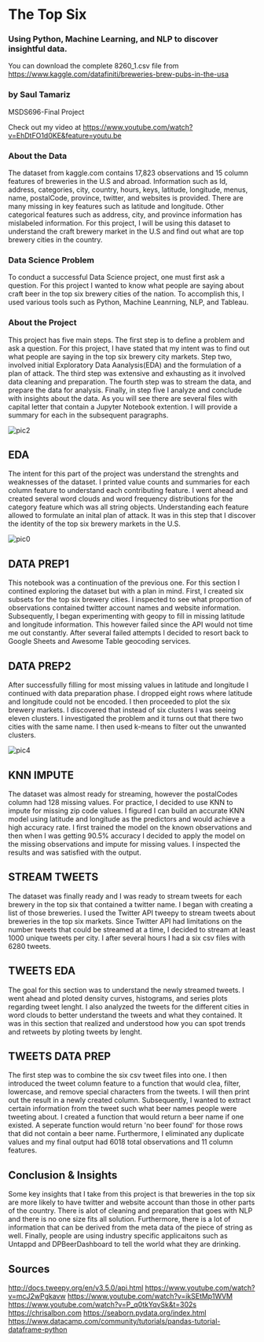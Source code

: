 # The Top Six
### Using Python, Machine Learning, and NLP to discover insightful data. 
You can download the complete 8260_1.csv file from https://www.kaggle.com/datafiniti/breweries-brew-pubs-in-the-usa

### by Saul Tamariz
MSDS696-Final Project

Check out my video at https://www.youtube.com/watch?v=EhDtFO1d0KE&feature=youtu.be

### About the Data
The dataset from kaggle.com contains 17,823 observations and 15 column features of breweries in the U.S
and abroad. Information such as Id, address, categories, city, country, hours, keys, latitude, longitude,
menus, name, postalCode, province, twitter, and websites is provided. There are many missing in key features 
such as latitude and longitude. Other categorical features such as address, city, and province information has 
mislabeled information. For this project, I will be using this dataset to understand the craft brewery market
in the U.S and find out what are top brewery cities in the country. 

### Data Science Problem
To conduct a successful Data Science project, one must first ask a question. For this project I wanted to know what 
people are saying about craft beer in the top six brewery cities of the nation. To accomplish this, I used various 
tools such as Python, Machine Leanrning, NLP, and Tableau.

### About the Project
This project has five main steps. The first step is to define a problem and ask a question. For this project, I have 
stated that my intent was to find out what people are saying in the top six brewery city markets. Step two, involved initial 
Exploratory Data Aanalysis(EDA) and the formulation of a plan of attack. The third step was extensive and exhausting as it involved data cleaning and preparation. The fourth step was to stream the data, and prepare the data for analysis. Finally, in step five I analyze and conclude with insights about the data. As you will see there are several files with capital letter that contain a Jupyter Notebook extention. I will provide a summary for each in the subsequent paragraphs. 

![pic2](https://user-images.githubusercontent.com/36432832/44660971-6ea92e00-a9c6-11e8-83e4-a669765f8454.png)


## EDA
The intent for this part of the project was understand the strenghts and weaknesses of the dataset. I printed value counts
and summaries for each column feature to understand each contributing feature. I went ahead and created several word clouds 
and word frequency distributions for the category feature which was all string objects. Understanding each feature allowed
to formulate an inital plan of attack. It was in this step that I discover the identity of the top six brewery markets in 
the U.S. 

![pic0](https://user-images.githubusercontent.com/36432832/44660883-39044500-a9c6-11e8-88a5-36877f813c1f.png)

## DATA PREP1
This notebook was a continuation of the previous one. For this section I contined exploring the dataset but with a plan in mind. First, I created six subsets for the top six brewery cities. I inspected to see what proportion of observations contained twitter account names and website information. Subsequently, I began experimenting with geopy to fill in missing latitude and longitude information. This however failed since the API would not time me out constantly. After several failed attempts I decided to resort back to Google Sheets and Awesome Table geocoding services. 

## DATA PREP2
After successfully filling for most missing values in latitude and longitude I continued with data preparation phase. I dropped eight rows where latitude and longitude could not be encoded. I then proceeded to plot the six brewery markets. I discovered that instead of six clusters I was seeing eleven clusters. I investigated the problem and it turns out that there two cities with the same name. I then used k-means to filter out the unwanted clusters.

![pic4](https://user-images.githubusercontent.com/36432832/44661116-d95a6980-a9c6-11e8-88be-b1d4ead91133.png)

## KNN IMPUTE
The dataset was almost ready for streaming, however the postalCodes column had 128 missing values. For practice, I decided to use KNN to impute for missing zip code values. I figured I can build an accurate KNN model using latitude and longitude as the predictors and would achieve a high accuracy rate. I first trained the model on the known observations and then when I was getting 90.5% accuracy I decided to apply the model on the missing observations and impute for missing values. I inspected the results and was satisfied with the output. 

## STREAM TWEETS
The dataset was finally ready and I was ready to stream tweets for each brewery in the top six that contained a twitter name. I began with creating a list of those breweries. I used the Twitter API tweepy to stream tweets about breweries in the top six markets. Since Twitter API had limitations on the number tweets that could be streamed at a time, I decided to stream at least 1000 unique tweets per city. I after several hours I had a six csv files with 6280 tweets.

## TWEETS EDA
The goal for this section was to understand the newly streamed tweets. I went ahead and ploted density curves, histograms, and series plots regarding tweet lenght. I also analyzed the tweets for the different cities in word clouds to better understand the tweets and what they contained. It was in this section that realized and understood how you can spot trends and retweets by ploting tweets by lenght. 

## TWEETS DATA PREP
The first step was to combine the six csv tweet files into one. I then introduced the tweet column feature to a function that would clea, filter, lowercase, and remove special characters from the tweets. I will then print out the result in a newly created column. Subsequently, I wanted to extract certain information from the tweet such what beer names people were tweeting about. I created a function that would return a beer name if one existed. A seperate function would return 'no beer found' for those rows that did not contain a beer name. Furthermore, I eliminated any duplicate values and my final output had 6018 total observations and 11 column features.

## Conclusion & Insights
Some key insights that I take from this project is that breweries in the top six are more likely to have twitter and website account than those in other parts of the country. There is alot of cleaning and preparation that goes with NLP and there is no one size fits all solution. Furthermore, there is a lot of information that can be derived from the meta data of the piece of 
string as well. Finally, people are using industry specific applicaitons such as Untappd and DPBeerDashboard to tell the world what they are drinking. 

## Sources
http://docs.tweepy.org/en/v3.5.0/api.html
https://www.youtube.com/watch?v=mcJ2wPgkavw
https://www.youtube.com/watch?v=ikSEtMp1WVM
https://www.youtube.com/watch?v=P_q0tkYqvSk&t=302s
https://chrisalbon.com
https://seaborn.pydata.org/index.html
https://www.datacamp.com/community/tutorials/pandas-tutorial-dataframe-python


